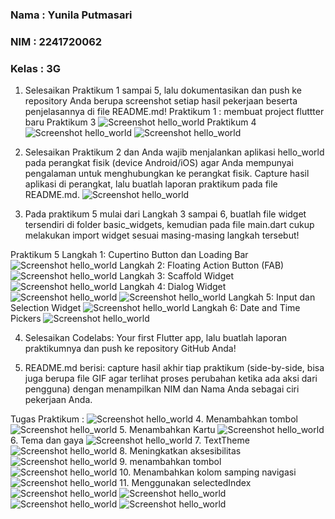 ### Nama : Yunila Putmasari
### NIM : 2241720062
### Kelas : 3G


1. Selesaikan Praktikum 1 sampai 5, lalu dokumentasikan dan push ke repository Anda berupa screenshot setiap hasil pekerjaan beserta penjelasannya di file README.md!
Praktikum 1 : membuat project fluttter baru
Praktikum 3
![Screenshot hello_world](images/01.png)
Praktikum 4
![Screenshot hello_world](images/02.png)
![Screenshot hello_world](images/polinema.png)


2. Selesaikan Praktikum 2 dan Anda wajib menjalankan aplikasi hello_world pada perangkat fisik (device Android/iOS) agar Anda mempunyai pengalaman untuk menghubungkan ke perangkat fisik. Capture hasil aplikasi di perangkat, lalu buatlah laporan praktikum pada file README.md.
![Screenshot hello_world](images/wifi.png)


3. Pada praktikum 5 mulai dari Langkah 3 sampai 6, buatlah file widget tersendiri di folder basic_widgets, kemudian pada file main.dart cukup melakukan import widget sesuai masing-masing langkah tersebut!

Praktikum 5
Langkah 1: Cupertino Button dan Loading Bar
![Screenshot hello_world](images/08.png)
Langkah 2: Floating Action Button (FAB)
![Screenshot hello_world](images/09.png)
Langkah 3: Scaffold Widget
![Screenshot hello_world](images/03.png)
Langkah 4: Dialog Widget
![Screenshot hello_world](images/04.png)
![Screenshot hello_world](images/05.png)
Langkah 5: Input dan Selection Widget
![Screenshot hello_world](images/06.png)
Langkah 6: Date and Time Pickers
![Screenshot hello_world](images/07.png)



4. Selesaikan Codelabs: Your first Flutter app, lalu buatlah laporan praktikumnya dan push ke repository GitHub Anda!

5. README.md berisi: capture hasil akhir tiap praktikum (side-by-side, bisa juga berupa file GIF agar terlihat proses perubahan ketika ada aksi dari pengguna) dengan menampilkan NIM dan Nama Anda sebagai ciri pekerjaan Anda.

Tugas Praktikum :
![Screenshot hello_world](images/prak1.png)
4. Menambahkan tombol
![Screenshot hello_world](images/prak2.png)
5. Menambahkan Kartu
![Screenshot hello_world](images/prak3.png)
6. Tema dan gaya
![Screenshot hello_world](images/prak4.png)
7. TextTheme
![Screenshot hello_world](images/prak5.png)
8. Meningkatkan aksesibilitas
![Screenshot hello_world](images/prak6.png)
9. menambahkan tombol
![Screenshot hello_world](images/prak11.png)
10. Menambahkan kolom samping navigasi
![Screenshot hello_world](images/prak12.png)
11. Menggunakan selectedIndex
![Screenshot hello_world](images/prak13.png)
![Screenshot hello_world](images/prak14.png)
![Screenshot hello_world](images/prak15.png)
![Screenshot hello_world](images/prak16.png)



